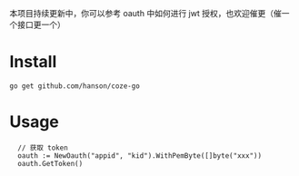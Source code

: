 本项目持续更新中，你可以参考 oauth 中如何进行 jwt 授权，也欢迎催更（催一个接口更一个）

# Install

```
go get github.com/hanson/coze-go
```

# Usage

```
  // 获取 token
  oauth := NewOauth("appid", "kid").WithPemByte([]byte("xxx"))
  oauth.GetToken()
```

